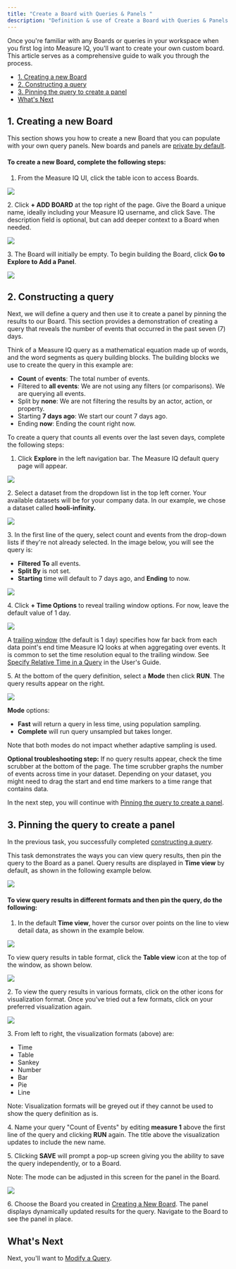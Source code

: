 ```yaml
---
title: "Create a Board with Queries & Panels "
description: "Definition & use of Create a Board with Queries & Panels "
---
```


Once you're familiar with any Boards or queries in your workspace when you first log into Measure IQ, you'll want to create your own custom board. This article serves as a comprehensive guide to walk you through the process.

- [1\. Creating a new Board](#1-creating-a-new-board)
- [2\. Constructing a query](#2-constructing-a-query)
- [3\. Pinning the query to create a panel](#3-pinning-the-query-to-create-a-panel)
- [What's Next](#whats-next)

## 1\. Creating a new Board

This section shows you how to create a new Board that you can populate with your own query panels. New boards and panels are [private by default](../../measure-guides/measure-user-guides/manage-your-created-objects/share-an-object-with-other-users).

#### To create a new Board, complete the following steps:

1. From the Measure IQ UI, click the table icon to access Boards.

![](./attachments/boards.png)

2\. Click **\+ ADD BOARD** at the top right of the page. Give the Board a unique name, ideally including your Measure IQ username, and click Save. The description field is optional, but can add deeper context to a Board when needed.

![](./attachments/Screenshot%202023-03-15%20at%205.15.41%20PM.png)

3\. The Board will initially be empty. To begin building the Board, click **Go to Explore to Add a Panel**.

![](./attachments/Screenshot%202023-03-15%20at%205.17.10%20PM.png)

## 2\. Constructing a query

Next, we will define a query and then use it to create a panel by pinning the results to our Board. This section provides a demonstration of creating a query that reveals the number of events that occurred in the past seven (7) days.

Think of a Measure IQ query as a mathematical equation made up of words, and the word segments as query building blocks. The building blocks we use to create the query in this example are:

- **Count** of **events**: The total number of events.
- Filtered to **all events**: We are not using any filters (or comparisons). We are querying all events.
- Split by **none**: We are not filtering the results by an actor, action, or property.
- Starting **7 days ago**: We start our count 7 days ago.
- Ending **now**: Ending the count right now.

To create a query that counts all events over the last seven days, complete the following steps:

1. Click **Explore** in the left navigation bar. The Measure IQ default query page will appear.

![](./attachments/explore.png)

2\. Select a dataset from the dropdown list in the top left corner. Your available datasets will be for your company data. In our example, we chose a dataset called **hooli-infinity.**

![](./attachments/hooli.png)

3\. In the first line of the query, select count and events from the drop-down lists if they're not already selected. In the image below, you will see the query is:

- **Filtered To** all events.
- **Split By** is not set.
- **Starting** time will default to 7 days ago, and **Ending** to now.

![](./attachments/S1.png)

4\. Click **\+ Time Options** to reveal trailing window options. For now, leave the default value of 1 day.

![](./attachments/2023-03-16_10-37-28.png)

A [trailing window](/measure_iq/glossary/trailing-window) (the default is 1 day) specifies how far back from each data point's end time Measure IQ looks at when aggregating over events. It is common to set the time resolution equal to the trailing window. See [Specify Relative Time in a Query](../../measure-guides/measure-user-guides/build-queries-and-visualizations/specify-time-in-a-query) in the User's Guide.

5\. At the bottom of the query definition, select a **Mode** then click **RUN**. The query results appear on the right.

![](./attachments/2023-03-16_10-52-28.png)

**Mode** options:

- **Fast** will return a query in less time, using population sampling.
- **Complete** will run query unsampled but takes longer.

Note that both modes do not impact whether adaptive sampling is used.

**Optional troubleshooting step:** If no query results appear, check the time scrubber at the bottom of the page. The time scrubber graphs the number of events across time in your dataset. Depending on your dataset, you might need to drag the start and end time markers to a time range that contains data.

In the next step, you will continue with [Pinning the query to create a panel](#pinning-query).

## 3\. Pinning the query to create a panel

In the previous task, you successfully completed [constructing a query](#construct-query).

This task demonstrates the ways you can view query results, then pin the query to the Board as a panel. Query results are displayed in **Time view** by default, as shown in the following example below.

![](./attachments/2023-03-16_11-25-48.png)

#### To view query results in different formats and then pin the query, do the following:

1. In the default **Time view**, hover the cursor over points on the line to view detail data, as shown in the example below.

![](<./attachments/2023-03-16_11-29-38%20(1).webp>)

To view query results in table format, click the **Table view** icon at the top of the window, as shown below.

![](./attachments/2023-03-24_11-03-19.png)

2\. To view the query results in various formats, click on the other icons for visualization format. Once you've tried out a few formats, click on your preferred visualization again.

![](./attachments/2023-03-16_11-41-01.png)

3\. From left to right, the visualization formats (above) are:

- Time
- Table
- Sankey
- Number
- Bar
- Pie
- Line

Note: Visualization formats will be greyed out if they cannot be used to show the query definition as is.

4\. Name your query "Count of Events" by editing **measure 1** above the first line of the query and clicking **RUN** again. The title above the visualization updates to include the new name.

5\. Clicking **SAVE** will prompt a pop-up screen giving you the ability to save the query independently, or to a Board.

Note: The mode can be adjusted in this screen for the panel in the Board.

![](./attachments/s12.png)

6\. Choose the Board you created in [Creating a New Board](#create-board). The panel displays dynamically updated results for the query. Navigate to the Board to see the panel in place.

## What's Next

Next, you'll want to [Modify a Query](../measure-tutorials/modify-a-query).
